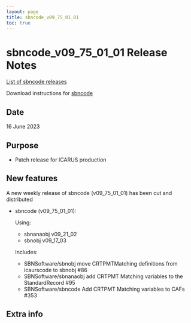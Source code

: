 ```yaml
---
layout: page
title: sbncode_v09_75_01_01
toc: true
---
```


sbncode_v09_75_01_01 Release Notes
=======================================================================================

[List of sbncode releases](https://sbnsoftware.github.io/AnalysisInfrastructure/ReleaseManagement/Releases/List_of_SBN_code_releases)

Download instructions for [sbncode]()

Date
---------------------------------------------------
16 June 2023

Purpose
---------------------------------------------------
* Patch release for ICARUS production

New features
---------------------------------------------------
A new weekly release of sbncode (v09_75_01_01) has been cut and distributed

* sbncode (v09_75_01_01):
  
  Using:
  * sbnanaobj               v09_21_02
  * sbnobj                  v09_17_03 
  
  
  Includes:
  * SBNSoftware/sbnobj move CRTPMTMatching definitions from icaurscode to sbnobj #86
  * SBNSoftware/sbnanaobj add CRTPMT Matching variables to the StandardRecord #95
  * SBNSoftware/sbncode Add CRTPMT Matching variables to CAFs #353

  
Extra info
---------------------------------------------------
